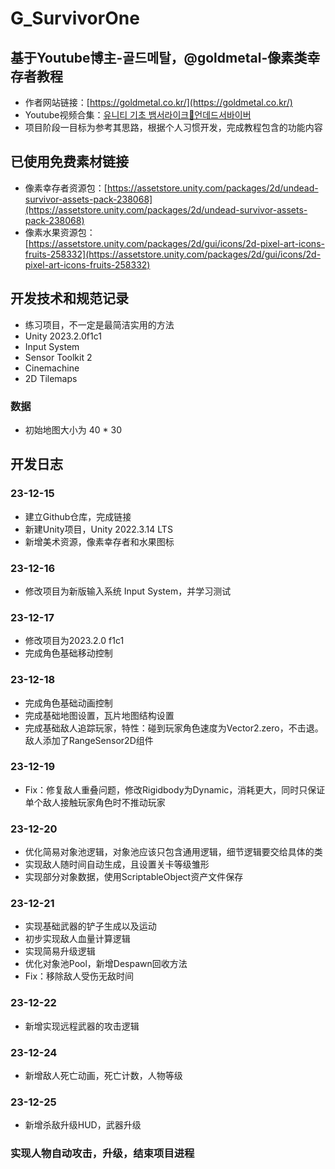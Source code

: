 # G_SurvivorOne

## 基于Youtube博主-골드메탈，@goldmetal-像素类幸存者教程
- 作者网站链接：[https://goldmetal.co.kr/](https://goldmetal.co.kr/)
- Youtube视频合集：[유니티 기초 뱀서라이크🧟언데드서바이버](https://www.youtube.com/playlist?list=PLO-mt5Iu5TeZF8xMHqtT_DhAPKmjF6i3x)
- 项目阶段一目标为参考其思路，根据个人习惯开发，完成教程包含的功能内容

## 已使用免费素材链接

- 像素幸存者资源包：[https://assetstore.unity.com/packages/2d/undead-survivor-assets-pack-238068](https://assetstore.unity.com/packages/2d/undead-survivor-assets-pack-238068)
- 像素水果资源包：[https://assetstore.unity.com/packages/2d/gui/icons/2d-pixel-art-icons-fruits-258332](https://assetstore.unity.com/packages/2d/gui/icons/2d-pixel-art-icons-fruits-258332)
## 开发技术和规范记录

- 练习项目，不一定是最简洁实用的方法
- Unity 2023.2.0f1c1
- Input System
- Sensor Toolkit 2
- Cinemachine
- 2D Tilemaps

### 数据

- 初始地图大小为 40 * 30

## 开发日志

### 23-12-15

- 建立Github仓库，完成链接
- 新建Unity项目，Unity 2022.3.14 LTS
- 新增美术资源，像素幸存者和水果图标

### 23-12-16

- 修改项目为新版输入系统 Input System，并学习测试

### 23-12-17

- 修改项目为2023.2.0 f1c1
- 完成角色基础移动控制

### 23-12-18

- 完成角色基础动画控制
- 完成基础地图设置，瓦片地图结构设置
- 完成基础敌人追踪玩家，特性：碰到玩家角色速度为Vector2.zero，不击退。敌人添加了RangeSensor2D组件

### 23-12-19

- Fix：修复敌人重叠问题，修改Rigidbody为Dynamic，消耗更大，同时只保证单个敌人接触玩家角色时不推动玩家

### 23-12-20

- 优化简易对象池逻辑，对象池应该只包含通用逻辑，细节逻辑要交给具体的类
- 实现敌人随时间自动生成，且设置关卡等级雏形
- 实现部分对象数据，使用ScriptableObject资产文件保存

### 23-12-21

- 实现基础武器的铲子生成以及运动
- 初步实现敌人血量计算逻辑
- 实现简易升级逻辑
- 优化对象池Pool，新增Despawn回收方法
- Fix：移除敌人受伤无敌时间

### 23-12-22

- 新增实现远程武器的攻击逻辑

### 23-12-24

- 新增敌人死亡动画，死亡计数，人物等级

### 23-12-25

- 新增杀敌升级HUD，武器升级

### 实现人物自动攻击，升级，结束项目进程